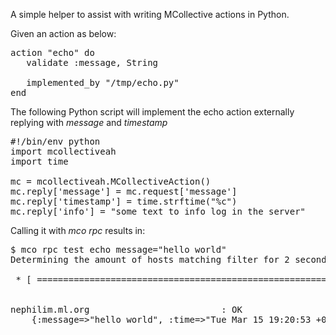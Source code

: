 A simple helper to assist with writing MCollective actions in Python.

Given an action as below:

<pre>
action "echo" do
   validate :message, String

   implemented_by "/tmp/echo.py"
end
</pre>

The following Python script will implement the echo action externally
replying with _message_ and _timestamp_

<pre>
#!/bin/env python
import mcollectiveah
import time

mc = mcollectiveah.MCollectiveAction()
mc.reply['message'] = mc.request['message']
mc.reply['timestamp'] = time.strftime("%c")
mc.reply['info'] = "some text to info log in the server"
</pre>

Calling it with _mco rpc_ results in:

<pre>
$ mco rpc test echo message="hello world"
Determining the amount of hosts matching filter for 2 seconds .... 1

 * [ ============================================================> ] 1 / 1


nephilim.ml.org                         : OK
    {:message=>"hello world", :time=>"Tue Mar 15 19:20:53 +0000 2011"}
</pre>
